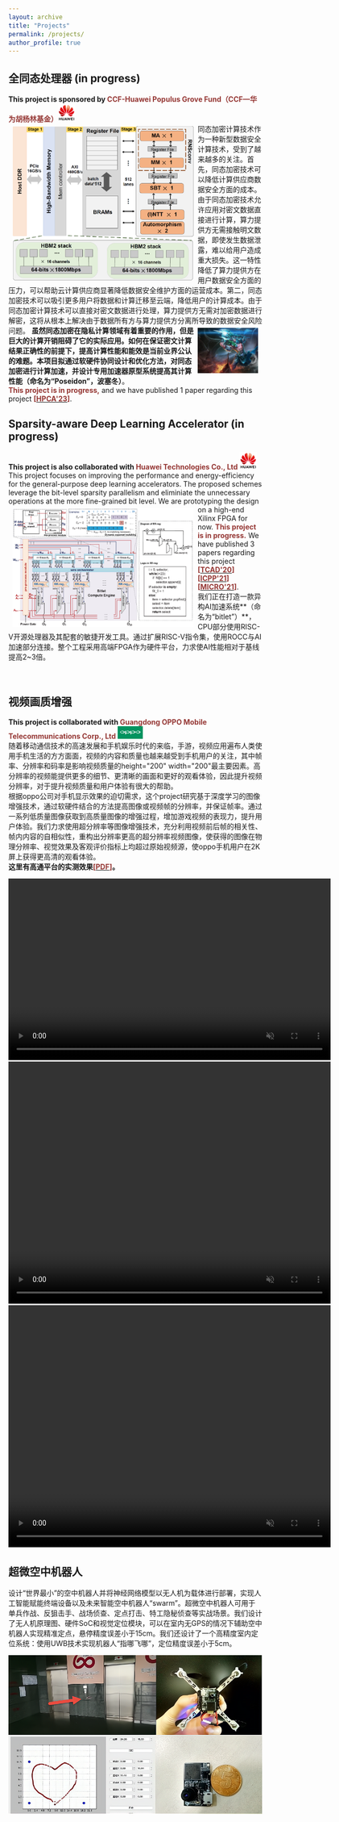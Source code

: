 ```yaml
---
layout: archive
title: "Projects"
permalink: /projects/
author_profile: true
---
```


## 全同态处理器 (in progress)
**This project is sponsored by <span style="color:#953734;">CCF-Huawei Populus Grove Fund（CCF—华为胡杨林基金）<img src='/images/huawei.jpg' height=35 width=35></span>**<br>
<img src="/images/HPU.png" align="left" width="360" hspace="8" vspace="5" />同态加密计算技术作为一种新型数据安全计算技术，受到了越来越多的关注。首先，同态加密技术可以降低计算供应商数据安全方面的成本。由于同态加密技术允许应用对密文数据直接进行计算，算力提供方无需接触明文数据，即使发生数据泄露，难以给用户造成重大损失。这一特性降低了算力提供方在用户数据安全方面的压力，可以帮助云计算供应商显著降低数据安全维护方面的运营成本。第二，同态加密技术可以吸引更多用户将数据和计算迁移至云端，降低用户的计算成本。由于同态加密计算技术可以直接对密文数据进行处理，算力提供方无需对加密数据进行解密，这将从根本上解决由于数据所有方与算力提供方分离所导致的数据安全风险问题。<img src="/images/poseidon.jfif" align="right" width="120" hspace="8" vspace="5" />
**虽然同态加密在隐私计算领域有着重要的作用，但是巨大的计算开销阻碍了它的实际应用。如何在保证密文计算结果正确性的前提下，提高计算性能和能效是当前业界公认的难题。**本项目拟通过软硬件协同设计和优化方法，对同态加密进行计算加速，并设计专用加速器原型系统提高其计算性能**（命名为“Poseidon”，波塞冬）**。<br>
<span style="color:#953734;">**This project is in progress,**</span> and we have published 1 paper regarding this project **<span style="color:#953734;">\[</span>[<span style="color:#953734;">HPCA'23</span>](/files/Poseidon-HPCA2023.pdf)<span style="color:#953734;">\]</span>**.<br>

## Sparsity-aware Deep Learning Accelerator (in progress)
**This project is also collaborated with <span style="color:#953734;">Huawei Technologies Co., Ltd <img src='/images/huawei.jpg' height=35 width=35></span>**<br>
This project focuses on improving the performance and energy-efficiency for the general-purpose deep learning accelerators. The proposed schemes leverage the bit-level sparsity parallelism and eliminiate the unnecessary operations at the more fine-grained bit level. <img src="/images/bitlet.png" align="left" width="360" hspace="8" vspace="5" />We are prototyping the design on a high-end Xilinx FPGA for now. <span style="color:#953734;">**This project is in progress.**</span> We have published 3 papers regarding this project **<span style="color:#953734;">\[</span>[<span style="color:#953734;">TCAD'20</span>](/files/TETRIS-TCAD.pdf)<span style="color:#953734;">\]</span><span style="color:#953734;">\[[<span style="color:#953734;">ICPP'21</span>](/files/bitX-ICPP21.pdf)</span><span style="color:#953734;">\]</span><span style="color:#953734;">\[</span>[<span style="color:#953734;">MICRO'21</span>](/files/bitlet-MICRO21.pdf)<span style="color:#953734;">\]</span>**.<br>
我们正在打造一款异构AI加速系统**（命名为“bitlet”）**，CPU部分使用RISC-V开源处理器及其配套的敏捷开发工具。通过扩展RISC-V指令集，使用ROCC与AI加速部分连接。整个工程采用高端FPGA作为硬件平台，力求使AI性能相对于基线提高2\~3倍。
<br><br><br>

## 视频画质增强
**This project is collaborated with <span style="color:#953734;">Guangdong OPPO Mobile Telecommunications Corp., Ltd <img src='/images/oppo.jpg' height=25 width=50></span>**<br>
随着移动通信技术的高速发展和手机娱乐时代的来临，手游，视频应用遍布人类使用手机生活的方方面面，视频的内容和质量也越来越受到手机用户的关注，其中帧率、分辨率和码率是影响视频质量的height="200" width="200"最主要因素。高分辨率的视频能提供更多的细节、更清晰的画面和更好的观看体验，因此提升视频分辨率，对于提升视频质量和用户体验有很大的帮助。
<br>根据oppo公司对手机显示效果的迫切需求，这个project研究基于深度学习的图像增强技术，通过软硬件结合的方法提高图像或视频帧的分辨率，并保证帧率。通过一系列低质量图像获取到高质量图像的增强过程，增加游戏视频的表现力，提升用户体验。我们力求使用超分辨率等图像增强技术，充分利用视频前后帧的相关性、帧内内容的自相似性，重构出分辨率更高的超分辨率视频图像，使获得的图像在物理分辨率、视觉效果及客观评价指标上均超过原始视频源，使oppo手机用户在2K屏上获得更高清的观看体验。<br>
**这里有高通平台的实测效果<span style="color:#953734;">\[</span>[<span style="color:#953734;">PDF</span>](/files/ISR.pdf)<span style="color:#953734;">\]</span>。**

<video width="640" height="360" controls autoplay muted>  
    <source src="/videos/system.mp4" type="video/mp4">
</video>
<video width="640" height="480" controls autoplay muted>  
    <source src="/videos/football.mp4" type="video/mp4">
</video>
<video width="640" height="480" controls autoplay muted>  
    <source src="/videos/bbjx.mp4" type="video/mp4">
</video>

## 超微空中机器人
设计“世界最小”的空中机器人并将神经网络模型以无人机为载体进行部署，实现人工智能赋能终端设备以及未来智能空中机器人“swarm”。超微空中机器人可用于单兵作战、反狙击手、战场侦查、定点打击、特工隐秘侦查等实战场景。我们设计了无人机原理图、硬件SoC和视觉定位模块，可以在室内无GPS的情况下辅助空中机器人实现精准定点，悬停精度误差小于15cm。我们还设计了一个高精度室内定位系统：使用UWB技术实现机器人“指哪飞哪”，定位精度误差小于5cm。<br>

<img src='/images/drone.jpg'>
